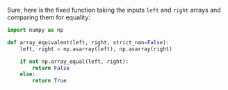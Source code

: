 Sure, here is the fixed function taking the inputs `left` and `right` arrays and comparing them for equality:

```python
import numpy as np

def array_equivalent(left, right, strict_nan=False):
    left, right = np.asarray(left), np.asarray(right)

    if not np.array_equal(left, right):
        return False
    else:
        return True
```